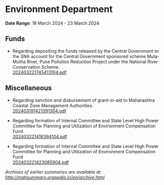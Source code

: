 # Environment Department

**Date Range**: 18 March 2024 - 23 March 2024


## Funds
- Regarding depositing the funds released by the Central Government to the SNA account for the Central Government sponsored scheme Mula-Mutha River, Pune Pollution Reduction Project under the National River Conservation Scheme.\
  [202403221745413104.pdf](https://gr.maharashtra.gov.in/Site/Upload/Government%20Resolutions/English/202403221745413104.pdf)

## Miscellaneous
- Regarding sanction and disbursement of grant-in-aid to Maharashtra Coastal Zone Management Authorities.\
  [202403191421391304.pdf](https://gr.maharashtra.gov.in/Site/Upload/Government%20Resolutions/English/202403191421391304.pdf)

- Regarding formation of Internal Committee and State Level High Power Committee for Planning and Utilization of Environment Compensation Fund\
  [202403221418394104.pdf](https://gr.maharashtra.gov.in/Site/Upload/Government%20Resolutions/English/202403221418394104.pdf)

- Regarding formation of Internal Committee and State Level High Power Committee for Planning and Utilization of Environment Compensation Fund\
  [202403221423085904.pdf](https://gr.maharashtra.gov.in/Site/Upload/Government%20Resolutions/English/202403221423085904.pdf)


*Archives of earlier summaries are available at http://mahsummary.orgpedia.in/en/archive.html*